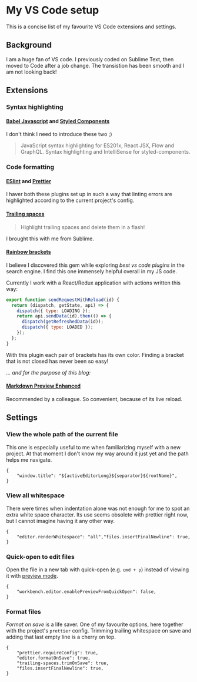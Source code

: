 # My VS Code setup

This is a concise list of my favourite VS Code extensions and settings.

## Background
I am a huge fan of VS code. I previously coded on Sublime Text, then moved to Code after a job change. The transistion has been smooth and I am not looking back!
## Extensions
### Syntax highlighting
#### [Babel Javascript](https://marketplace.visualstudio.com/itemdetails?itemName=mgmcdermott.vscode-language-babel) and  [Styled Components](https://marketplace.visualstudio.com/itemdetails?itemName=jpoissonnier.vscode-styled-components)

I don't think I need to introduce these two ;)
> JavaScript syntax highlighting for ES201x, React JSX, Flow and GraphQL.
> Syntax highlighting and IntelliSense for styled-components.

### Code formatting
#### [ESlint](https://marketplace.visualstudio.com/itemdetails?itemName=dbaeumer.vscode-eslint) and [Prettier](https://marketplace.visualstudio.com/itemdetails?itemName=esbenp.prettier-vscode)

I haver both these plugins set up in such a way that linting errors are highlighted according to the current project's config.

#### [Trailing spaces](https://marketplace.visualstudio.com/itemdetails?itemName=shardulm94.trailing-spaces)

 > Highlight trailing spaces and delete them in a flash!

I brought this with me from Sublime.

#### [Rainbow brackets](https://marketplace.visualstudio.com/itemdetails?itemName=2gua.rainbow-brackets)

I believe I discovered this gem while exploring _best vs code plugins_ in the search engine. I find this one immensely helpful overall in my JS code.

Currently I work with a React/Redux application with actions written this way:
```javascript
export function sendRequestWithReload(id) {
  return (dispatch, getState, api) => {
    dispatch({ type: LOADING });
    return api.sendData(id).then(() => {
      dispatch(getRefreshedData(id));
      dispatch({ type: LOADED });
    });
  };
}
```
With this plugin each pair of brackets has its own color. Finding a bracket that is not closed has never been so easy!

_... and for the purpose of this blog:_
#### [Markdown Preview Enhanced](https://marketplace.visualstudio.com/itemdetails?itemName=shd101wyy.markdown-preview-enhanced)

Recommended by a colleague. So convenient, because of its live reload.

## Settings

### View the whole path of the current file

This one is especially useful to me when familiarizing myself with a new project. At that moment I don't know my way around it just yet and the path helps me navigate.

```
{
    "window.title": "${activeEditorLong}${separator}${rootName}",
}
```

### View all whitespace

There were times when indentation alone was not enough for me to spot an extra white space character. Its use seems obsolete with prettier right now, but I cannot imagine having it any other way.

```
{
    "editor.renderWhitespace": "all","files.insertFinalNewline": true,
}
```


### Quick-open to edit files

Open the file in a new tab with quick-open (e.g. `cmd + p`) instead of viewing it with [preview mode](https://code.visualstudio.com/docs/getstarted/userinterface#_preview-mode).
```
{
    "workbench.editor.enablePreviewFromQuickOpen": false,
}
```

### Format files

_Format on save_ is a life saver. One of my favourite options, here together with the project's `prettier` config. Trimming trailing whitespace on save and adding that last empty line is a cherry on top.

```
{
    "prettier.requireConfig": true,
    "editor.formatOnSave": true,
    "trailing-spaces.trimOnSave": true,
    "files.insertFinalNewline": true,
}
```
